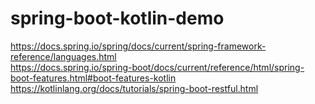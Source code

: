 # spring-boot-kotlin-demo

https://docs.spring.io/spring/docs/current/spring-framework-reference/languages.html  
https://docs.spring.io/spring-boot/docs/current/reference/html/spring-boot-features.html#boot-features-kotlin  
https://kotlinlang.org/docs/tutorials/spring-boot-restful.html  
